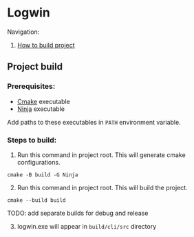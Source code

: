 # Logwin

Navigation:

1. [How to build project](#project-build)

## Project build

### Prerequisites:

-   [Cmake](https://cmake.org/download/) executable
-   [Ninja](https://github.com/ninja-build/ninja/releases) executable

Add paths to these executables in `PATH` environment variable.

### Steps to build:

1. Run this command in project root. This will generate cmake configurations.

```shell
cmake -B build -G Ninja
```

2. Run this command in project root. This will build the project.

```shell
cmake --build build
```

TODO: add separate builds for debug and release

3. logwin.exe will appear in `build/cli/src` directory
